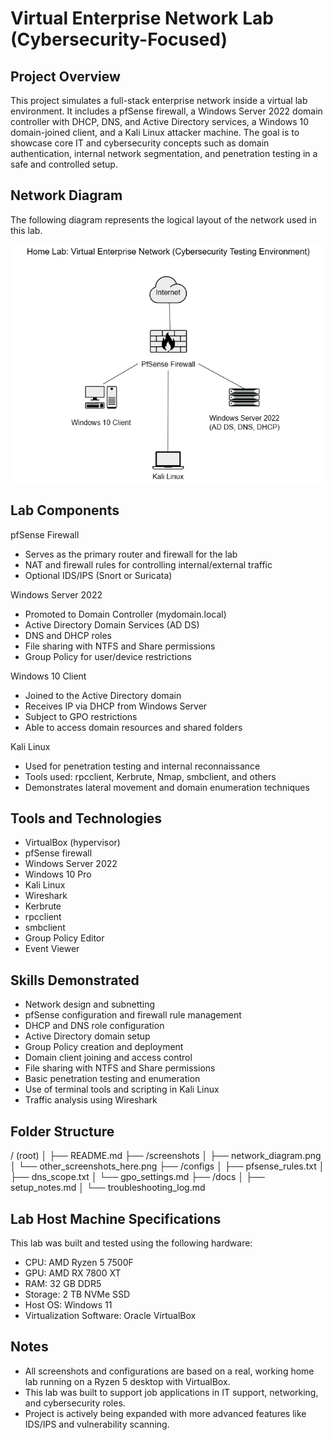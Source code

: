 # Virtual Enterprise Network Lab (Cybersecurity-Focused)

## Project Overview

This project simulates a full-stack enterprise network inside a virtual lab environment. It includes a pfSense firewall, a Windows Server 2022 domain controller with DHCP, DNS, and Active Directory services, a Windows 10 domain-joined client, and a Kali Linux attacker machine. The goal is to showcase core IT and cybersecurity concepts such as domain authentication, internal network segmentation, and penetration testing in a safe and controlled setup.

## Network Diagram

The following diagram represents the logical layout of the network used in this lab.

![Network Diagram](screenshots/Network_Diagram.png)

## Lab Components

pfSense Firewall
- Serves as the primary router and firewall for the lab
- NAT and firewall rules for controlling internal/external traffic
- Optional IDS/IPS (Snort or Suricata)

Windows Server 2022
- Promoted to Domain Controller (mydomain.local)
- Active Directory Domain Services (AD DS)
- DNS and DHCP roles
- File sharing with NTFS and Share permissions
- Group Policy for user/device restrictions

Windows 10 Client
- Joined to the Active Directory domain
- Receives IP via DHCP from Windows Server
- Subject to GPO restrictions
- Able to access domain resources and shared folders

Kali Linux
- Used for penetration testing and internal reconnaissance
- Tools used: rpcclient, Kerbrute, Nmap, smbclient, and others
- Demonstrates lateral movement and domain enumeration techniques

## Tools and Technologies

- VirtualBox (hypervisor)
- pfSense firewall
- Windows Server 2022
- Windows 10 Pro
- Kali Linux
- Wireshark
- Kerbrute
- rpcclient
- smbclient
- Group Policy Editor
- Event Viewer

## Skills Demonstrated

- Network design and subnetting
- pfSense configuration and firewall rule management
- DHCP and DNS role configuration
- Active Directory domain setup
- Group Policy creation and deployment
- Domain client joining and access control
- File sharing with NTFS and Share permissions
- Basic penetration testing and enumeration
- Use of terminal tools and scripting in Kali Linux
- Traffic analysis using Wireshark

## Folder Structure

/ (root)
│
├── README.md
├── /screenshots
│   ├── network_diagram.png
│   └── other_screenshots_here.png
├── /configs
│   ├── pfsense_rules.txt
│   ├── dns_scope.txt
│   └── gpo_settings.md
├── /docs
│   ├── setup_notes.md
│   └── troubleshooting_log.md

## Lab Host Machine Specifications

This lab was built and tested using the following hardware:

- CPU: AMD Ryzen 5 7500F
- GPU: AMD RX 7800 XT
- RAM: 32 GB DDR5
- Storage: 2 TB NVMe SSD
- Host OS: Windows 11
- Virtualization Software: Oracle VirtualBox

## Notes

- All screenshots and configurations are based on a real, working home lab running on a Ryzen 5 desktop with VirtualBox.
- This lab was built to support job applications in IT support, networking, and cybersecurity roles.
- Project is actively being expanded with more advanced features like IDS/IPS and vulnerability scanning.
